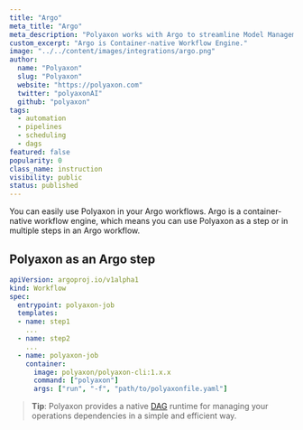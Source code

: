 ```yaml
---
title: "Argo"
meta_title: "Argo"
meta_description: "Polyaxon works with Argo to streamline Model Management."
custom_excerpt: "Argo is Container-native Workflow Engine."
image: "../../content/images/integrations/argo.png"
author:
  name: "Polyaxon"
  slug: "Polyaxon"
  website: "https://polyaxon.com"
  twitter: "polyaxonAI"
  github: "polyaxon"
tags:
  - automation
  - pipelines
  - scheduling
  - dags
featured: false
popularity: 0
class_name: instruction
visibility: public
status: published
---
```


You can easily use Polyaxon in your Argo workflows.
Argo is a container-native workflow engine, which means you can use Polyaxon as a step or in multiple steps in an Argo workflow.


## Polyaxon as an Argo step

```yaml
apiVersion: argoproj.io/v1alpha1
kind: Workflow
spec:
  entrypoint: polyaxon-job
  templates:
  - name: step1
    ...
  - name: step2
    ...
  - name: polyaxon-job
    container:
      image: polyaxon/polyaxon-cli:1.x.x
      command: ["polyaxon"]
      args: ["run", "-f", "path/to/polyaxonfile.yaml"]
```

> **Tip**: Polyaxon provides a native [DAG](/docs/automation/) runtime for managing your operations dependencies in a simple and efficient way.
